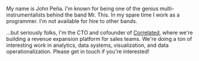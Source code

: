 My name is John Peña. I'm known for being one of the genius multi-instrumentalists behind the band Mr. This. In my spare time I work as a programmer. I'm not available for hire to other bands.

...but seriously folks, I'm the CTO and cofounder of [Correlated](https://www.getcorrelated.com), where we're building a revenue expansion platform for sales teams. We're doing a ton of interesting work in analytics, data systems, visualization, and data operationalization. Please get in touch if you're interested!
